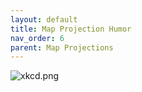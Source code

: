 ```yaml
---
layout: default
title: Map Projection Humor
nav_order: 6
parent: Map Projections
---
```


![xkcd.png](https://raw.githubusercontent.com/fiddleHeads/map-projections/master/images/xkcd.png)
